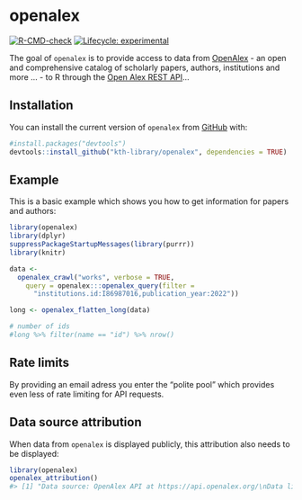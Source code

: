
<!-- README.md is generated from README.Rmd. Please edit that file -->

# openalex

<!-- badges: start -->

[![R-CMD-check](https://github.com/KTH-Library/openalex/workflows/R-CMD-check/badge.svg)](https://github.com/KTH-Library/openalex/actions)
[![Lifecycle:
experimental](https://img.shields.io/badge/lifecycle-experimental-orange.svg)](https://lifecycle.r-lib.org/articles/stages.html#experimental)
<!-- badges: end -->

The goal of `openalex` is to provide access to data from
[OpenAlex](https://openalex.org) - an open and comprehensive catalog of
scholarly papers, authors, institutions and more … - to R through the
[Open Alex REST API](https://docs.openalex.org/api)…

## Installation

You can install the current version of `openalex` from
[GitHub](https://github.com/kth-library/openalex) with:

``` r
#install.packages("devtools")
devtools::install_github("kth-library/openalex", dependencies = TRUE)
```

## Example

This is a basic example which shows you how to get information for
papers and authors:

``` r
library(openalex)
library(dplyr)
suppressPackageStartupMessages(library(purrr))
library(knitr)

data <- 
  openalex_crawl("works", verbose = TRUE,
    query = openalex:::openalex_query(filter = 
      "institutions.id:I86987016,publication_year:2022"))

long <- openalex_flatten_long(data)

# number of ids
#long %>% filter(name == "id") %>% nrow()
```

## Rate limits

By providing an email adress you enter the “polite pool” which provides
even less of rate limiting for API requests.

## Data source attribution

When data from `openalex` is displayed publicly, this attribution also
needs to be displayed:

``` r
library(openalex)
openalex_attribution()
#> [1] "Data source: OpenAlex API at https://api.openalex.org/\nData license agreement: https://creativecommons.org/publicdomain/zero/1.0/"
```
